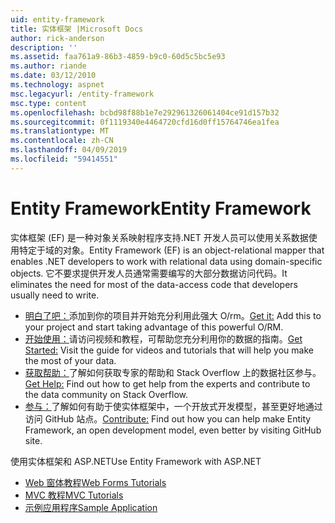 ```yaml
---
uid: entity-framework
title: 实体框架 |Microsoft Docs
author: rick-anderson
description: ''
ms.assetid: faa761a9-86b3-4859-b9c0-60d5c5bc5e93
ms.author: riande
ms.date: 03/12/2010
ms.technology: aspnet
msc.legacyurl: /entity-framework
msc.type: content
ms.openlocfilehash: bcbd98f88b1e7e292961326061404ce91d157b32
ms.sourcegitcommit: 0f1119340e4464720cfd16d0ff15764746ea1fea
ms.translationtype: MT
ms.contentlocale: zh-CN
ms.lasthandoff: 04/09/2019
ms.locfileid: "59414551"
---
```

# <a name="entity-framework"></a><span data-ttu-id="4ad04-102">Entity Framework</span><span class="sxs-lookup"><span data-stu-id="4ad04-102">Entity Framework</span></span>

<span data-ttu-id="4ad04-103">实体框架 (EF) 是一种对象关系映射程序支持.NET 开发人员可以使用关系数据使用特定于域的对象。</span><span class="sxs-lookup"><span data-stu-id="4ad04-103">Entity Framework (EF) is an object-relational mapper that enables .NET developers to work with relational data using domain-specific objects.</span></span> <span data-ttu-id="4ad04-104">它不要求提供开发人员通常需要编写的大部分数据访问代码。</span><span class="sxs-lookup"><span data-stu-id="4ad04-104">It eliminates the need for most of the data-access code that developers usually need to write.</span></span>


- <span data-ttu-id="4ad04-105">[明白了吧：](https://msdn.com/data/ee712906)添加到你的项目并开始充分利用此强大 O/rm。</span><span class="sxs-lookup"><span data-stu-id="4ad04-105">[Get it:](https://msdn.com/data/ee712906) Add this to your project and start taking advantage of this powerful O/RM.</span></span>
- <span data-ttu-id="4ad04-106">[开始使用：](https://msdn.com/data/ee712907)请访问视频和教程，可帮助您充分利用你的数据的指南。</span><span class="sxs-lookup"><span data-stu-id="4ad04-106">[Get Started:](https://msdn.com/data/ee712907) Visit the guide for videos and tutorials that will help you make the most of your data.</span></span>
- <span data-ttu-id="4ad04-107">[获取帮助：](https://msdn.com/data/hh913619)了解如何获取专家的帮助和 Stack Overflow 上的数据社区参与。</span><span class="sxs-lookup"><span data-stu-id="4ad04-107">[Get Help:](https://msdn.com/data/hh913619) Find out how to get help from the experts and contribute to the data community on Stack Overflow.</span></span>
- <span data-ttu-id="4ad04-108">[参与：](https://github.com/aspnet/EntityFramework6)了解如何有助于使实体框架中，一个开放式开发模型，甚至更好地通过访问 GitHub 站点。</span><span class="sxs-lookup"><span data-stu-id="4ad04-108">[Contribute:](https://github.com/aspnet/EntityFramework6) Find out how you can help make Entity Framework, an open development model, even better by visiting GitHub site.</span></span>


<span data-ttu-id="4ad04-109">使用实体框架和 ASP.NET</span><span class="sxs-lookup"><span data-stu-id="4ad04-109">Use Entity Framework with ASP.NET</span></span>

- [<span data-ttu-id="4ad04-110">Web 窗体教程</span><span class="sxs-lookup"><span data-stu-id="4ad04-110">Web Forms Tutorials</span></span>](web-forms/overview/older-versions-getting-started/getting-started-with-ef/the-entity-framework-and-aspnet-getting-started-part-1.md)
- [<span data-ttu-id="4ad04-111">MVC 教程</span><span class="sxs-lookup"><span data-stu-id="4ad04-111">MVC Tutorials</span></span>](mvc/overview/getting-started/getting-started-with-ef-using-mvc/creating-an-entity-framework-data-model-for-an-asp-net-mvc-application.md)
- [<span data-ttu-id="4ad04-112">示例应用程序</span><span class="sxs-lookup"><span data-stu-id="4ad04-112">Sample Application</span></span>](https://webpifeed.blob.core.windows.net/webpifeed/Partners/ASP.NET%20MVC%20Application%20Using%20Entity%20Framework%20Code%20First.zip)
